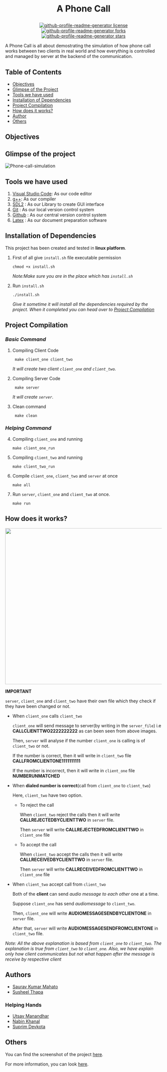 # <p align = "center">A Phone Call</p>

<p align="center">
<a href="https://github.com/SusheelThapa/A-Phone-Call/blob/master/LICENSE" target="blank">
<img src="https://img.shields.io/github/license/SusheelThapa/license?style=flat-square" alt="github-profile-readme-generator license" />
</a>
<a href="https://github.com/SusheelThapa/A-Phone-Call/fork" target="blank">
<img src="https://img.shields.io/github/forks/SusheelThapa/A-Phone-Call?style=flat-square" alt="github-profile-readme-generator forks"/>
</a>
<a href="https://github.comSusheelThapa/A-Phone-Call/stargazers" target="blank">
<img src="https://img.shields.io/github/stars/SusheelThapa/A-Phone-Call?style=flat-square" alt="github-profile-readme-generator stars"/>
</a>
</p>

<!-- Short introduction about Project -->
A Phone Call is all about demostrating the simulation of how phone call  works between two clients in real world and how everything is controlled and managed by server at the backend of the communication.

## Table of Contents

- [Objectives](#objectives)
- [Glimpse of the Project](#glimpse-of-the-project)
- [Tools we have used](#tools-we-have-used)
- [Installation of Dependencies](#installation-of-dependencies)
- [Project Compilation](#project-compilation)
- [How does it works?](#how-does-it-works)
- [Author](#authors)
- [Others](#others)

## Objectives

## Glimpse of the project

<!-- Here, we will have the gif of the project -->
![Phone-call-simulation](resources/markdown/Phone-call-simulation.gif)


## Tools we have used

1. [Visual Studio Code](https://code.visualstudio.com/): As our code editor
2. [g++](https://www.msys2.org/): As our compiler
3. [SDL2](https://www.libsdl.org/download-2.0.php) : As our Library to create GUI interface
4. [Git](https://git-scm.com/) : As our local version control system
5. [Github](https://github.com/) : As our central version control system
6. [Latex](https://www.latex-project.org/) : As our document preparation software

## Installation of Dependencies

This project has been created and tested in **linux platform**.

1. First of all give `install.sh` file executable permission

   ```terminal
   chmod +x install.sh
   ```

   _Note:Make sure you are in the place which has `install.sh`_

2. Run `install.sh`

   ```terminal
   ./install.sh
   ```

   _Give it sometime it will install all the dependencies required by the project. When it completed you can head over to [Project Compilation](#project-compilation)_

## Project Compilation

### _Basic Command_

1. Compiling Client Code

   ```make
    make client_one client_two
   ```

   _It will create two client `client_one` and `client_two`._

2. Compiling Server Code

   ```make
    make server
   ```

   _It will create `server`._

3. Clean command

   ```make
    make clean
   ```

### _Helping Command_

4. Compiling `client_one` and running

   ```make
   make client_one_run
   ```

5. Compiling `client_two` and running

   ```make
   make client_two_run
   ```

6. Compile `client_one`, `client_two` and `server` at once

   ```make
   make all
   ```

7. Run `server`, `client_one` and `client_two` at once.

   ```make
   make run
   ```

## How does it works?

<p align="center">
   <img src= "resources/images/markdown/Communication Between Two Client and Server.png" height = "500" width = "750">
</p>

**IMPORTANT**

`server`, `client_one` and `client_two` have their own file which they check if they have been changed or not.

- When `client_one` calls `client_two`

  `client_one` will send message to server(by writing in the `server_file`) i.e **CALLCLIENTTWO2222222222** as can been seen from above images.

  Then, `server` will analyse if the number `client_one` is calling is of `client_two` or not.

  If the number is correct, then it will write in `client_two` file **CALLFROMCLIENTONE1111111111**

  If the number is incorrect, then it will write in `client_one` file **NUMBERUNMATCHED**

- When **dialed number is correct**(call from `client_one` to `client_two`)

  Here, `client_two` have two option.

  - To reject the call

    When `client_two` reject the calls then it will write **CALLREJECTEDBYCLIENTTWO** in `server` file.

    Then `server` will write **CALLREJECTEDFROMCLIENTTWO** in `client_one` file

  - To accept the call

    When `client_two` accept the calls then it will write **CALLRECEIVEDBYCLIENTTWO** in `server` file.

    Then `server` will write **CALLRECEIVEDFROMCLIENTTWO** in `client_one` file

- When `client_two` accept call from `client_two`

  Both of the **client** can send _audio message to each other_ one at a time.

  Suppose `client_one` has send _audiomessage_ to `client_two`.

  Then, `client_one` will write **AUDIOMESSAGESENDBYCLIENTONE** in `server` file.

  After that, `server` will write **AUDIOMESSAGESENDFROMCLIENTONE** in `client_two` file.

_Note: All the above explanation is based from `client_one` to `client_two`. The explanation is true from `client_two` to `client_one`. Also, we have explain only how client communicates but not what happen after the message is receive by respective client_

## Authors

- [Saurav Kumar Mahato](https://github.com/SauravKumarMahato)
- [Susheel Thapa](https://github.com/SusheelThapa)

### Helping Hands

- [Utsav Manandhar](https://github.com/Utsav-Manandhar)
- [Nabin Khanal](https://github.com/khanalnabin)
- [Suprim Devkota](https://github.com/SuprimDevkota)

## Others

You can find the screenshot of the project [here](/resources/markdown/screenshot.md).

For more information, you can look [here](/resources/markdown/information.md).
